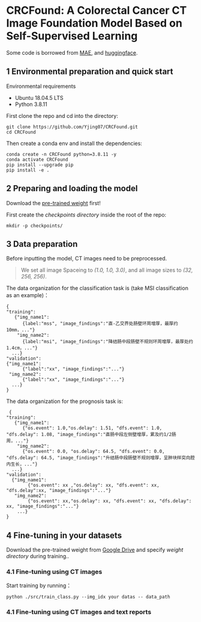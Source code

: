 # CRCFound: A Colorectal Cancer CT Image Foundation Model Based on Self-Supervised Learning

Some code is borrowed from [MAE](https://github.com/facebookresearch/mae), and [huggingface](https://huggingface.co/).

## 1 Environmental preparation and quick start
Environmental requirements
* Ubuntu 18.04.5 LTS
* Python 3.8.11
  
First clone the repo and cd into the directory:
```
git clone https://github.com/Yjing07/CRCFound.git
cd CRCFound
```
Then create a conda env and install the dependencies:
```
conda create -n CRCFound python=3.8.11 -y
conda activate CRCFound
pip install --upgrade pip
pip install -e .
```
## 2 Preparing and loading the model
Download the [pre-trained weight](https://drive.google.com/file/d/1zT6FsCh7RubL_k0LMGQwjhRMV90sprch/view?usp=sharing) first!

First create the _checkpoints directory_ inside the root of the repo:
```
mkdir -p checkpoints/
```
## 3 Data preparation
Before inputting the model, CT images need to be preprocessed. 

> We set all image Spaceing to _(1.0, 1.0, 3.0)_, and all image sizes to _(32, 256, 256)_.

The data organization for the classification task is (take MSI classification as an example)：

```
{
"training":
   {"img_name1":
      {label:"mss", "image_findings":"直-乙交界处肠壁环周增厚，最厚约10mm，..."}
    "img_name2":
      {label:"msi", "image_findings":"降结肠中段肠壁不规则环周增厚，最厚处约1.4cm，..."}
  ...}
"validation":
{"img_name1":
      {"label":"xx", "image_findings":"..."}
 "img_name2":
      {"label":"xx", "image_findings":"..."}
  ...}
}
```
The data organization for the prognosis task is:
```
 {
"training":
   {"img_name1":
      {"os.event": 1.0,"os.delay": 1.51, "dfs.event": 1.0, "dfs.delay": 1.08, "image_findings":"直肠中段左侧壁增厚，累及约1/2肠周，..."}
    "img_name2":
      {"os.event": 0.0, "os.delay": 64.5, "dfs.event": 0.0, "dfs.delay": 64.5, "image_findings":"升结肠中段肠壁不规则增厚，呈肿块样突向腔内生长，..."}
  ...}
"validation":
  {"img_name1":
        {"os.event": xx ,"os.delay": xx, "dfs.event": xx, "dfs.delay":xx, "image_findings":"..."}
   "img_name2":
        {"os.event": xx,"os.delay": xx, "dfs.event": xx, "dfs.delay": xx, "image_findings":"..."}
    ...}
}
```
## 4 Fine-tuning in your datasets
Download the pre-trained weight from [Google Drive](https://drive.google.com/file/d/1zT6FsCh7RubL_k0LMGQwjhRMV90sprch/view?usp=sharing) and specify _weight directory_ during training..
### 4.1 Fine-tuning using CT images

Start training by running：
```
python ./src/train_class.py --img_idx your datas -- data_path 
```  
### 4.1 Fine-tuning using CT images and text reports

